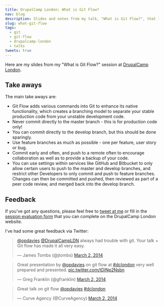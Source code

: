 ```yaml
---
title: DrupalCamp London: What is Git Flow?
nav: blog
description: Slides and notes from my talk, "What is Git Flow?", that I presented at DrupalCamp London 2014.
slug: what-git-flow
tags:
  - git
  - git-flow
  - drupalcamp-london
  - talks
tweets: true
---
```

Here are my slides from my "What is Git Flow?" session at [DrupalCamp London](http://2014.drupalcamplondon.co.uk).

<script async class="speakerdeck-embed" data-id="201559e0f103013198dd5a5f6f23ab67" data-ratio="1.29456384323641" src="//speakerdeck.com/assets/embed.js"></script>

## Take aways

The main take aways are:

* Git Flow adds various commands into Git to enhance its native functionality, which creates a branching model to separate your stable production code from your unstable development code.
* Never commit directly to the master branch - this is for production code only!
* You can commit directly to the develop branch, but this should be done sparingly.
* Use feature branches as much as possible - one per feature, user story or bug.
* Commit early and often, and push to a remote often to encourage collaboration as well as to provide a backup of your code.
* You can use settings within services like GitHub and Bitbucket to only allow certain users to push to the master and develop branches, and restrict other Developers to only commit and push to feature branches. Changes can then be committed and pushed, then reviewed as part of a peer code review, and merged back into the develop branch.

## Feedback

If you've got any questions, please feel free to <a href="http://twitter.com/opdavies" title="My Twitter account">tweet at me</a> or fill in the <a href="http://2014.drupalcamplondon.co.uk/node/add/session-evaluation?nid=86&destination=node/86" title="The session evaluation form to submit feedback">session evaluation form</a> that you can complete on the DrupalCamp London website.

I've had some great feedback via Twitter:

<blockquote class="twitter-tweet" lang="en"><p><a href="https://twitter.com/opdavies">@opdavies</a> <a href="https://twitter.com/DrupalCampLDN">@DrupalCampLDN</a> always had trouble with git. Your talk + Git flow has made it all very easy.</p>&mdash; James Tombs (@jtombs) <a href="https://twitter.com/jtombs/statuses/440108072078696449">March 2, 2014</a></blockquote>

<blockquote class="twitter-tweet" data-cards="hidden" lang="en"><p>Great presentation by <a href="https://twitter.com/opdavies">@opdavies</a> on git flow at <a href="https://twitter.com/search?q=%23dclondon&amp;src=hash">#dclondon</a> very well prepared and presented. <a href="http://t.co/tDINp2Nsbn">pic.twitter.com/tDINp2Nsbn</a></p>&mdash; Greg Franklin (@gfranklin) <a href="https://twitter.com/gfranklin/statuses/440104311276969984">March 2, 2014</a></blockquote>

<blockquote class="twitter-tweet" lang="en"><p>Great talk on git flow <a href="https://twitter.com/opdavies">@opdavies</a> <a href="https://twitter.com/search?q=%23dclondon&amp;src=hash">#dclondon</a></p>&mdash; Curve Agency (@CurveAgency) <a href="https://twitter.com/CurveAgency/statuses/440095250775035904">March 2, 2014</a></blockquote>
